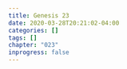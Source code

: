 ```yaml
---
title: Genesis 23
date: 2020-03-28T20:21:02-04:00
categories: []
tags: []
chapter: "023"
inprogress: false
---
```


